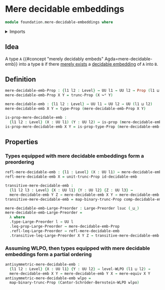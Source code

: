 # Mere decidable embeddings

```agda
module foundation.mere-decidable-embeddings where
```

<details><summary>Imports</summary>

```agda
open import foundation.cantor-schroder-bernstein-decidable-embeddings
open import foundation.decidable-embeddings
open import foundation.functoriality-propositional-truncation
open import foundation.mere-equivalences
open import foundation.propositional-truncations
open import foundation.universe-levels
open import foundation.weak-limited-principle-of-omniscience

open import foundation-core.propositions

open import order-theory.large-preorders
```

</details>

## Idea

A type `A` {{#concept "merely decidably embeds" Agda=mere-decidable-emb}} into a
type `B` if there [merely exists](foundation.propositional-truncations.md) a
[decidable embedding](foundation.decidable-embeddings.md) of `A` into `B`.

## Definition

```agda
mere-decidable-emb-Prop : {l1 l2 : Level} → UU l1 → UU l2 → Prop (l1 ⊔ l2)
mere-decidable-emb-Prop X Y = trunc-Prop (X ↪ᵈ Y)

mere-decidable-emb : {l1 l2 : Level} → UU l1 → UU l2 → UU (l1 ⊔ l2)
mere-decidable-emb X Y = type-Prop (mere-decidable-emb-Prop X Y)

is-prop-mere-decidable-emb :
  {l1 l2 : Level} (X : UU l1) (Y : UU l2) → is-prop (mere-decidable-emb X Y)
is-prop-mere-decidable-emb X Y = is-prop-type-Prop (mere-decidable-emb-Prop X Y)
```

## Properties

### Types equipped with mere decidable embeddings form a preordering

```agda
refl-mere-decidable-emb : {l1 : Level} (X : UU l1) → mere-decidable-emb X X
refl-mere-decidable-emb X = unit-trunc-Prop id-decidable-emb

transitive-mere-decidable-emb :
  {l1 l2 l3 : Level} {X : UU l1} {Y : UU l2} {Z : UU l3} →
  mere-decidable-emb Y Z → mere-decidable-emb X Y → mere-decidable-emb X Z
transitive-mere-decidable-emb = map-binary-trunc-Prop comp-decidable-emb

mere-decidable-emb-Large-Preorder : Large-Preorder lsuc (_⊔_)
mere-decidable-emb-Large-Preorder =
  λ where
  .type-Large-Preorder l → UU l
  .leq-prop-Large-Preorder → mere-decidable-emb-Prop
  .refl-leq-Large-Preorder → refl-mere-decidable-emb
  .transitive-leq-Large-Preorder X Y Z → transitive-mere-decidable-emb
```

### Assuming WLPO, then types equipped with mere decidable embeddings form a partial ordering

```agda
antisymmetric-mere-decidable-emb :
  {l1 l2 : Level} {X : UU l1} {Y : UU l2} → level-WLPO (l1 ⊔ l2) →
  mere-decidable-emb X Y → mere-decidable-emb Y X → mere-equiv X Y
antisymmetric-mere-decidable-emb wlpo =
  map-binary-trunc-Prop (Cantor-Schröder-Bernstein-WLPO wlpo)
```
